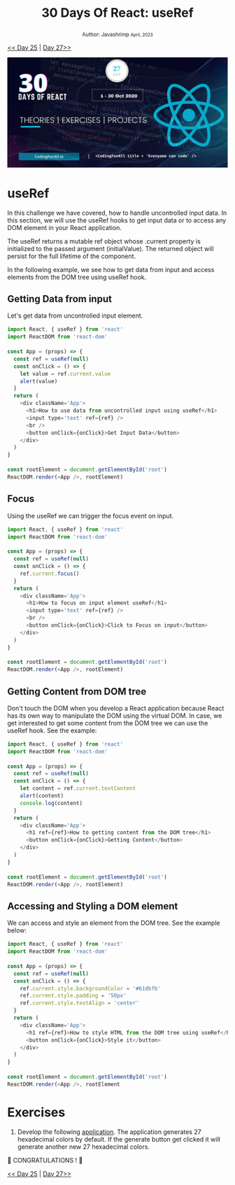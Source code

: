 <div align="center">
  <h1> 30 Days Of React: useRef</h1>

<sub>Author:
Javashrimp
<small> April, 2023</small>
</sub>

</div>

[<< Day 25](../25_Custom_Hooks/25_custom_hooks.md) | [Day 27>>]()

![30 Days of React banner](https://github.com/Asabeneh/30-Days-Of-React/blob/master/images/30_days_of_react_banner_day_27.jpg)

# useRef

In this challenge we have covered, how to handle uncontrolled input data. In this section, we will use the useRef hooks to get input data or to access any DOM element in your React application.

The useRef returns a mutable ref object whose .current property is initialized to the passed argument (initialValue). The returned object will persist for the full lifetime of the component.

In the following example, we see how to get data from input and access elements from the DOM tree using useRef hook.

## Getting Data from input

Let's get data from uncontrolled input element.

```js
import React, { useRef } from 'react'
import ReactDOM from 'react-dom'

const App = (props) => {
  const ref = useRef(null)
  const onClick = () => {
    let value = ref.current.value
    alert(value)
  }
  return (
    <div className='App'>
      <h1>How to use data from uncontrolled input using useRef</h1>
      <input type='text' ref={ref} />
      <br />
      <button onClick={onClick}>Get Input Data</button>
    </div>
  )
}

const rootElement = document.getElementById('root')
ReactDOM.render(<App />, rootElement)
```

## Focus

Using the useRef we can trigger the focus event on input.

```js
import React, { useRef } from 'react'
import ReactDOM from 'react-dom'

const App = (props) => {
  const ref = useRef(null)
  const onClick = () => {
    ref.current.focus()
  }
  return (
    <div className='App'>
      <h1>How to focus on input element useRef</h1>
      <input type='text' ref={ref} />
      <br />
      <button onClick={onClick}>Click to Focus on input</button>
    </div>
  )
}

const rootElement = document.getElementById('root')
ReactDOM.render(<App />, rootElement)
```

## Getting Content from DOM tree

Don't touch the DOM when you develop a React application because React has its own way to manipulate the DOM using the virtual DOM. In case, we get interested to get some content from the DOM tree we can use the useRef hook. See the example:

```js
import React, { useRef } from 'react'
import ReactDOM from 'react-dom'

const App = (props) => {
  const ref = useRef(null)
  const onClick = () => {
    let content = ref.current.textContent
    alert(content)
    console.log(content)
  }
  return (
    <div className='App'>
      <h1 ref={ref}>How to getting content from the DOM tree</h1>
      <button onClick={onClick}>Getting Content</button>
    </div>
  )
}

const rootElement = document.getElementById('root')
ReactDOM.render(<App />, rootElement)
```

## Accessing and Styling a DOM element

We can access and style an element from the DOM tree. See the example below:

```js
import React, { useRef } from 'react'
import ReactDOM from 'react-dom'

const App = (props) => {
  const ref = useRef(null)
  const onClick = () => {
    ref.current.style.backgroundColor = '#61dbfb'
    ref.current.style.padding = '50px'
    ref.current.style.textAlign = 'center'
  }
  return (
    <div className='App'>
      <h1 ref={ref}>How to style HTML from the DOM tree using useRef</h1>
      <button onClick={onClick}>Style it</button>
    </div>
  )
}

const rootElement = document.getElementById('root')
ReactDOM.render(<App />, rootElement
```

# Exercises

1. Develop the following [application](https://www.30daysofreact.com/day-27/hexadecimal-colors). The application generates 27 hexadecimal colors by default. If the generate button get clicked it will generate another new 27 hexadecimal colors.

🎉 CONGRATULATIONS ! 🎉

[<< Day 25](../25_Custom_Hooks/25_custom_hooks.md) | [Day 27>>]()
